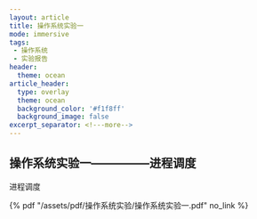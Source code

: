 ```yaml
---
layout: article
title: 操作系统实验一
mode: immersive
tags:
 - 操作系统
 - 实验报告
header:
  theme: ocean
article_header:
  type: overlay
  theme: ocean
  background_color: '#f1f8ff'
  background_image: false
excerpt_separator: <!---more-->
---
```


## 操作系统实验一—————进程调度

进程调度

<!---more-->
 {% pdf "/assets/pdf/操作系统实验/操作系统实验一.pdf" no_link %}